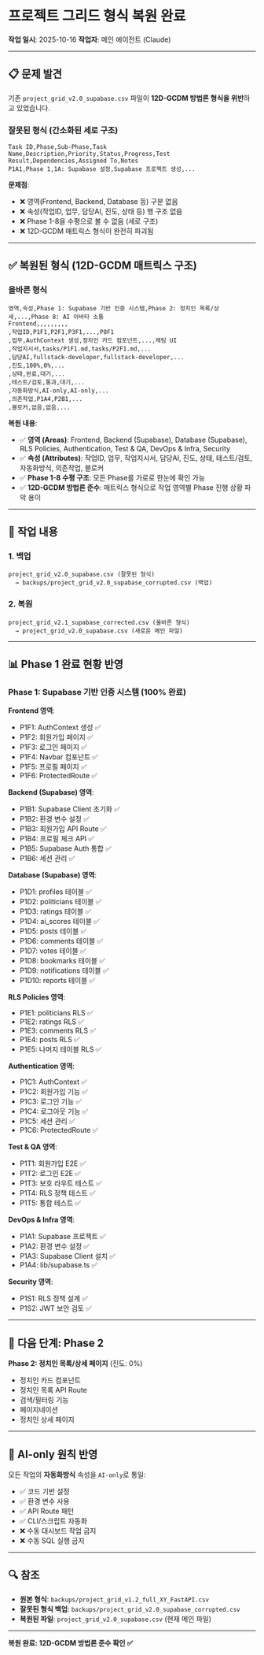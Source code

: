 # 프로젝트 그리드 형식 복원 완료

**작업 일시**: 2025-10-16
**작업자**: 메인 에이전트 (Claude)

---

## 📋 문제 발견

기존 `project_grid_v2.0_supabase.csv` 파일이 **12D-GCDM 방법론 형식을 위반**하고 있었습니다.

### 잘못된 형식 (간소화된 세로 구조)
```csv
Task ID,Phase,Sub-Phase,Task Name,Description,Priority,Status,Progress,Test Result,Dependencies,Assigned To,Notes
P1A1,Phase 1,1A: Supabase 설정,Supabase 프로젝트 생성,...
```

**문제점**:
- ❌ 영역(Frontend, Backend, Database 등) 구분 없음
- ❌ 속성(작업ID, 업무, 담당AI, 진도, 상태 등) 행 구조 없음
- ❌ Phase 1-8을 수평으로 볼 수 없음 (세로 구조)
- ❌ 12D-GCDM 매트릭스 형식이 완전히 파괴됨

---

## ✅ 복원된 형식 (12D-GCDM 매트릭스 구조)

### 올바른 형식
```csv
영역,속성,Phase 1: Supabase 기반 인증 시스템,Phase 2: 정치인 목록/상세,...,Phase 8: AI 아바타 소통
Frontend,,,,,,,,,
,작업ID,P1F1,P2F1,P3F1,...,P8F1
,업무,AuthContext 생성,정치인 카드 컴포넌트,...,채팅 UI
,작업지시서,tasks/P1F1.md,tasks/P2F1.md,...
,담당AI,fullstack-developer,fullstack-developer,...
,진도,100%,0%,...
,상태,완료,대기,...
,테스트/검토,통과,대기,...
,자동화방식,AI-only,AI-only,...
,의존작업,P1A4,P2B1,...
,블로커,없음,없음,...
```

**복원 내용**:
- ✅ **영역 (Areas)**: Frontend, Backend (Supabase), Database (Supabase), RLS Policies, Authentication, Test & QA, DevOps & Infra, Security
- ✅ **속성 (Attributes)**: 작업ID, 업무, 작업지시서, 담당AI, 진도, 상태, 테스트/검토, 자동화방식, 의존작업, 블로커
- ✅ **Phase 1-8 수평 구조**: 모든 Phase를 가로로 한눈에 확인 가능
- ✅ **12D-GCDM 방법론 준수**: 매트릭스 형식으로 작업 영역별 Phase 진행 상황 파악 용이

---

## 🔄 작업 내용

### 1. 백업
```
project_grid_v2.0_supabase.csv (잘못된 형식)
  → backups/project_grid_v2.0_supabase_corrupted.csv (백업)
```

### 2. 복원
```
project_grid_v2.1_supabase_corrected.csv (올바른 형식)
  → project_grid_v2.0_supabase.csv (새로운 메인 파일)
```

---

## 📊 Phase 1 완료 현황 반영

### Phase 1: Supabase 기반 인증 시스템 (100% 완료)

**Frontend 영역**:
- P1F1: AuthContext 생성 ✅
- P1F2: 회원가입 페이지 ✅
- P1F3: 로그인 페이지 ✅
- P1F4: Navbar 컴포넌트 ✅
- P1F5: 프로필 페이지 ✅
- P1F6: ProtectedRoute ✅

**Backend (Supabase) 영역**:
- P1B1: Supabase Client 초기화 ✅
- P1B2: 환경 변수 설정 ✅
- P1B3: 회원가입 API Route ✅
- P1B4: 프로필 체크 API ✅
- P1B5: Supabase Auth 통합 ✅
- P1B6: 세션 관리 ✅

**Database (Supabase) 영역**:
- P1D1: profiles 테이블 ✅
- P1D2: politicians 테이블 ✅
- P1D3: ratings 테이블 ✅
- P1D4: ai_scores 테이블 ✅
- P1D5: posts 테이블 ✅
- P1D6: comments 테이블 ✅
- P1D7: votes 테이블 ✅
- P1D8: bookmarks 테이블 ✅
- P1D9: notifications 테이블 ✅
- P1D10: reports 테이블 ✅

**RLS Policies 영역**:
- P1E1: politicians RLS ✅
- P1E2: ratings RLS ✅
- P1E3: comments RLS ✅
- P1E4: posts RLS ✅
- P1E5: 나머지 테이블 RLS ✅

**Authentication 영역**:
- P1C1: AuthContext ✅
- P1C2: 회원가입 기능 ✅
- P1C3: 로그인 기능 ✅
- P1C4: 로그아웃 기능 ✅
- P1C5: 세션 관리 ✅
- P1C6: ProtectedRoute ✅

**Test & QA 영역**:
- P1T1: 회원가입 E2E ✅
- P1T2: 로그인 E2E ✅
- P1T3: 보호 라우트 테스트 ✅
- P1T4: RLS 정책 테스트 ✅
- P1T5: 통합 테스트 ✅

**DevOps & Infra 영역**:
- P1A1: Supabase 프로젝트 ✅
- P1A2: 환경 변수 설정 ✅
- P1A3: Supabase Client 설치 ✅
- P1A4: lib/supabase.ts ✅

**Security 영역**:
- P1S1: RLS 정책 설계 ✅
- P1S2: JWT 보안 검토 ✅

---

## 🎯 다음 단계: Phase 2

**Phase 2: 정치인 목록/상세 페이지** (진도: 0%)
- 정치인 카드 컴포넌트
- 정치인 목록 API Route
- 검색/필터링 기능
- 페이지네이션
- 정치인 상세 페이지

---

## 📌 AI-only 원칙 반영

모든 작업의 **자동화방식** 속성을 `AI-only`로 통일:
- ✅ 코드 기반 설정
- ✅ 환경 변수 사용
- ✅ API Route 패턴
- ✅ CLI/스크립트 자동화
- ❌ 수동 대시보드 작업 금지
- ❌ 수동 SQL 실행 금지

---

## 🔍 참조

- **원본 형식**: `backups/project_grid_v1.2_full_XY_FastAPI.csv`
- **잘못된 형식 백업**: `backups/project_grid_v2.0_supabase_corrupted.csv`
- **복원된 파일**: `project_grid_v2.0_supabase.csv` (현재 메인 파일)

---

**복원 완료: 12D-GCDM 방법론 준수 확인 ✅**
